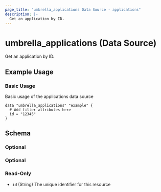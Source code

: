 ```yaml
---
page_title: "umbrella_applications Data Source - applications"
description: |-
  Get an application by ID.
---
```


# umbrella_applications (Data Source)

Get an application by ID.

## Example Usage


### Basic Usage

Basic usage of the applications data source

```hcl
data "umbrella_applications" "example" {
  # Add filter attributes here
  id = "12345"
}
```



## Schema

### Optional



### Optional



### Read-Only

- `id` (String) The unique identifier for this resource



